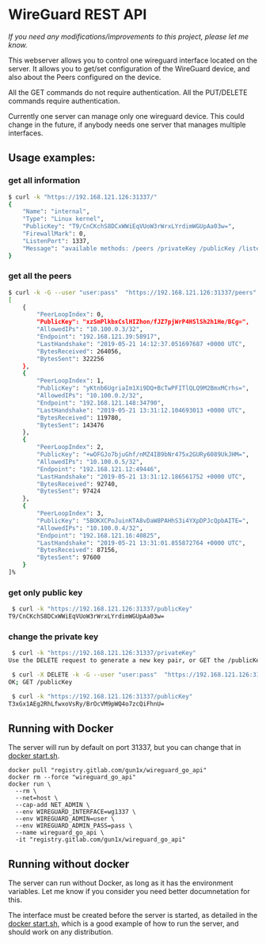 # WireGuard REST API

*If you need any modifications/improvements to this project, please let me know.*

This webserver allows you to control one wireguard interface located on the server. It allows you to get/set configuration of the WireGuard device, and also about the Peers configured on the device.

All the GET commands do not require authentication. All the PUT/DELETE commands require authentication.

Currently one server can manage only one wireguard device. This could change in the future, if anybody needs one server that manages multiple interfaces.

## Usage examples:

### get all information
```bash
$ curl -k "https://192.168.121.126:31337/"
{
    "Name": "internal",
    "Type": "Linux kernel",
    "PublicKey": "T9/CnCKchS8DCxWWiEqVUoW3rWrxLYrdimWGUpAa03w=",
    "FirewallMark": 0,
    "ListenPort": 1337,
    "Message": "available methods: /peers /privateKey /publicKey /listenPort"
}
```

### get all the peers
```bash
$ curl -k -G --user "user:pass"  "https://192.168.121.126:31337/peers"    
[
    {
        "PeerLoopIndex": 0,
        "PublicKey": "xzSmPlkbxCslHIZhon/fJZ7pjWrP4HSlSh2h1He/BCg=",
        "AllowedIPs": "10.100.0.3/32",
        "Endpoint": "192.168.121.39:58917",
        "LastHandshake": "2019-05-21 14:12:37.051697687 +0000 UTC",
        "BytesReceived": 264056,
        "BytesSent": 322256
    },
    {
        "PeerLoopIndex": 1,
        "PublicKey": "yKtnb6UgriaIm1Xi9DQ+BcTwPFITlQLQ9M2BmxMCrhs=",
        "AllowedIPs": "10.100.0.2/32",
        "Endpoint": "192.168.121.148:34790",
        "LastHandshake": "2019-05-21 13:31:12.104693013 +0000 UTC",
        "BytesReceived": 119780,
        "BytesSent": 143476
    },
    {
        "PeerLoopIndex": 2,
        "PublicKey": "+wOFGJo7bjuGhf/nMZ4IB9bNr475x2GURy6089UkJHM=",
        "AllowedIPs": "10.100.0.5/32",
        "Endpoint": "192.168.121.12:49446",
        "LastHandshake": "2019-05-21 13:31:12.186561752 +0000 UTC",
        "BytesReceived": 92740,
        "BytesSent": 97424
    },
    {
        "PeerLoopIndex": 3,
        "PublicKey": "5BOKXCPoJuinKTA8vDaW8PAHhS3i4YXpDPJcQpbAITE=",
        "AllowedIPs": "10.100.0.4/32",
        "Endpoint": "192.168.121.16:40825",
        "LastHandshake": "2019-05-21 13:31:01.855872764 +0000 UTC",
        "BytesReceived": 87156,
        "BytesSent": 97600
    }
]%
```

### get only public key
```bash
 $ curl -k "https://192.168.121.126:31337/publicKey"
T9/CnCKchS8DCxWWiEqVUoW3rWrxLYrdimWGUpAa03w=
```

### change the private key
```bash
 $ curl -k "https://192.168.121.126:31337/privateKey"
Use the DELETE request to generate a new key pair, or GET the /publicKey

 $ curl -X DELETE -k -G --user "user:pass"  "https://192.168.121.126:31337/privateKey"
OK; GET /publicKey

 $ curl -k "https://192.168.121.126:31337/publicKey"           
T3xGx1AEg2RhLfwxoVsRy/BrOcVM9pWQ4o7zcQiFhnU=
```

## Running with Docker

The server will run by default on port 31337, but you can change that in [docker start.sh](https://gitlab.com/gun1x/wireguard_go_api/blob/master/start.sh).

```
docker pull "registry.gitlab.com/gun1x/wireguard_go_api"
docker rm --force "wireguard_go_api"
docker run \
  --rm \
  --net=host \
  --cap-add NET_ADMIN \
  --env WIREGUARD_INTERFACE=wg1337 \
  --env WIREGUARD_ADMIN=user \
  --env WIREGUARD_ADMIN_PASS=pass \
  --name wireguard_go_api \
  -it "registry.gitlab.com/gun1x/wireguard_go_api"
```

## Running without docker

The server can run without Docker, as long as it has the environment variables. Let me know if you consider you need better documnetation for this.

The interface must be created before the server is started, as detailed in the [docker start.sh](https://gitlab.com/gun1x/wireguard_go_api/blob/master/start.sh), which is a good example of how to run the server, and should work on any distribution.

